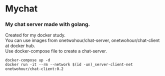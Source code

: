 # Mychat

### My chat server made with golang.  
Created for my docker study.  
You can use images from onetwohour/chat-server, onetwohour/chat-client at docker hub.  
Use docker-compose file to create a chat-server.  
```ubuntu
docker-compose up -d
docker run -it --rm --network $(id -un)_server-client-net onetwohour/chat-client:0.2
